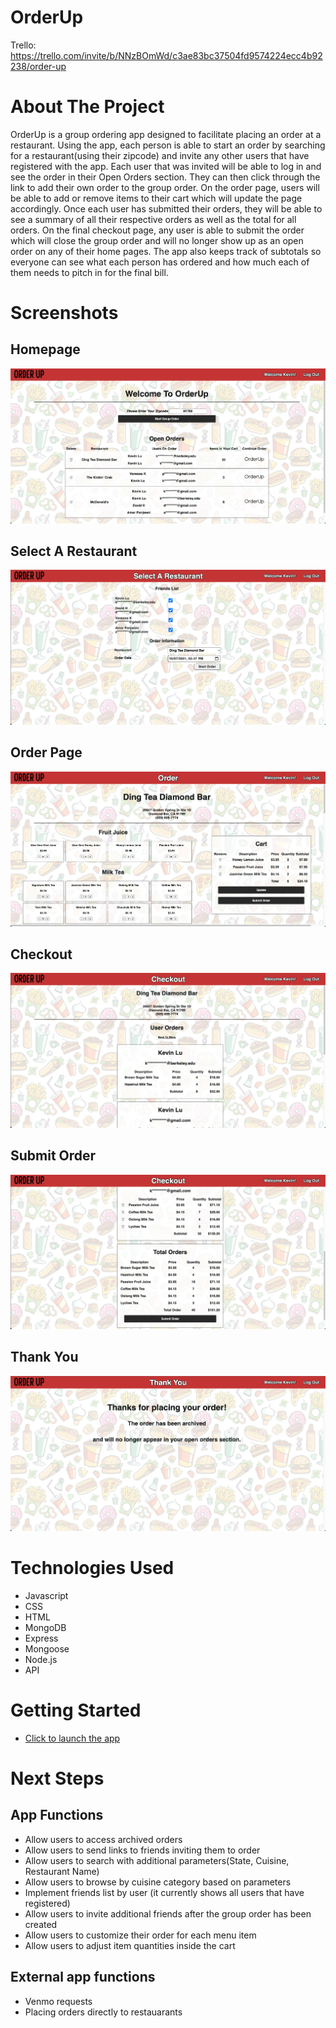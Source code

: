 # OrderUp

Trello: https://trello.com/invite/b/NNzBOmWd/c3ae83bc37504fd9574224ecc4b92238/order-up

# About The Project
OrderUp is a group ordering app designed to facilitate placing an order at a restaurant.  Using the app, each person is able to start an order by searching for a restaurant(using their zipcode) and invite any other users that have registered with the app.  Each user that was invited will be able to log in and see the order in their Open Orders section.  They can then click through the link to add their own order to the group order. On the order page, users will be able to add or remove items to their cart which will update the page accordingly.  Once each user has submitted their orders, they will be able to see a summary of all their respective orders as well as the total for all orders.  On the final checkout page, any user is able to submit the order which will close the group order and will no longer show up as an open order on any of their home pages.  The app also keeps track of subtotals so everyone can see what each person has ordered and how much each of them needs to pitch in for the final bill.


# Screenshots

## Homepage
![Homepage](public/images/Readme/Homepage.png)
## Select A Restaurant
![SelectRestaurant](public/images/Readme/SelectRestaurant.png)
## Order Page
![Order](public/images/Readme/Order.png)
## Checkout
![Checkout1](public/images/Readme/Checkout1.png)
## Submit Order
![Checkout2](public/images/Readme/Checkout2.png)
## Thank You
![ThankYou](public/images/Readme/ThankYou.png)



# Technologies Used

* Javascript
* CSS
* HTML
* MongoDB
* Express
* Mongoose
* Node.js
* API

# Getting Started
* [Click to launch the app](https://orderupapp.herokuapp.com/orderup)

# Next Steps

## App Functions
* Allow users to access archived orders
* Allow users to send links to friends inviting them to order
* Allow users to search with additional parameters(State, Cuisine, Restaurant Name)
* Allow users to browse by cuisine category based on parameters
* Implement friends list by user (it currently shows all users that have registered)
* Allow users to invite additional friends after the group order has been created
* Allow users to customize their order for each menu item
* Allow users to adjust item quantities inside the cart

## External app functions
* Venmo requests
* Placing orders directly to restauarants 


